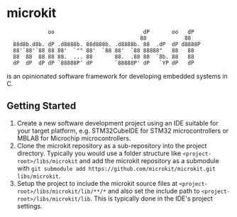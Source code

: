 # microkit

                 oo                            dP       oo   dP
                                              88            88
      88d8b.d8b. dP .d8888b. 88d888b. .d8888b. 88  .dP  dP d8888P
      88'`88'`88 88 88'  `"" 88'  `88 88'  `88 88888"   88   88
      88  88  88 88 88.  ... 88       88.  .88 88  `8b. 88   88
      dP  dP  dP dP `88888P' dP       `88888P' dP   `YP dP   dP

is an opinionated software framework for developing embedded systems in C.

## Getting Started

1. Create a new software development project using an IDE suitable for your target platform, e.g. STM32CubeIDE for STM32 microcontrollers or MBLAB for Microchip microcontrollers.
2. Clone the microkit repository as a sub-repository into the project directory. Typically you would use a folder structure like `<project-root>/libs/microkit` and add the microkit repository as a submodule with `git submodule add https://github.com/microkit/microkit.git libs/microkit`.
3. Setup the project to include the microkit source files at `<project-root>/libs/microkit/lib/**/*` and also set the include path to `<project-root>/libs/microkit/lib`. This is typically done in the IDE's project settings.
